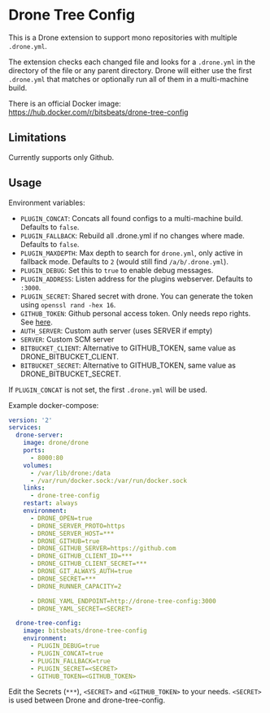 # Drone Tree Config

This is a Drone extension to support mono repositories with multiple `.drone.yml`.

The extension checks each changed file and looks for a `.drone.yml` in the directory of the file or any parent directory. Drone will either use the first `.drone.yml` that matches or optionally run all of them in a multi-machine build.

There is an official Docker image: https://hub.docker.com/r/bitsbeats/drone-tree-config

## Limitations

Currently supports only Github.

## Usage

Environment variables:

- `PLUGIN_CONCAT`: Concats all found configs to a multi-machine build. Defaults to `false`.
- `PLUGIN_FALLBACK`: Rebuild all .drone.yml if no changes where made. Defaults to `false`.
- `PLUGIN_MAXDEPTH`: Max depth to search for `drone.yml`, only active in fallback mode. Defaults to `2` (would still find `/a/b/.drone.yml`).
- `PLUGIN_DEBUG`: Set this to `true` to enable debug messages.
- `PLUGIN_ADDRESS`: Listen address for the plugins webserver. Defaults to `:3000`.
- `PLUGIN_SECRET`: Shared secret with drone. You can generate the token using `openssl rand -hex 16`.
- `GITHUB_TOKEN`: Github personal access token. Only needs repo rights. See [here][1].
- `AUTH_SERVER`: Custom auth server (uses SERVER if empty)
- `SERVER`: Custom SCM server
- `BITBUCKET_CLIENT`: Alternative to GITHUB_TOKEN, same value as DRONE_BITBUCKET_CLIENT.
- `BITBUCKET_SECRET`: Alternative to GITHUB_TOKEN, same value as DRONE_BITBUCKET_SECRET.

If `PLUGIN_CONCAT` is not set, the first `.drone.yml` will be used.

Example docker-compose:

```yaml
version: '2'
services:
  drone-server:
    image: drone/drone
    ports:
      - 8000:80
    volumes:
      - /var/lib/drone:/data
      - /var/run/docker.sock:/var/run/docker.sock
    links:
      - drone-tree-config
    restart: always
    environment:
      - DRONE_OPEN=true
      - DRONE_SERVER_PROTO=https
      - DRONE_SERVER_HOST=***
      - DRONE_GITHUB=true
      - DRONE_GITHUB_SERVER=https://github.com
      - DRONE_GITHUB_CLIENT_ID=***
      - DRONE_GITHUB_CLIENT_SECRET=***
      - DRONE_GIT_ALWAYS_AUTH=true
      - DRONE_SECRET=***
      - DRONE_RUNNER_CAPACITY=2

      - DRONE_YAML_ENDPOINT=http://drone-tree-config:3000
      - DRONE_YAML_SECRET=<SECRET>

  drone-tree-config:
    image: bitsbeats/drone-tree-config
    environment:
      - PLUGIN_DEBUG=true
      - PLUGIN_CONCAT=true
      - PLUGIN_FALLBACK=true
      - PLUGIN_SECRET=<SECRET>
      - GITHUB_TOKEN=<GITHUB_TOKEN>
```

Edit the Secrets (`***`), `<SECRET>` and `<GITHUB_TOKEN>` to your needs. `<SECRET>` is used between Drone and drone-tree-config.

[1]: https://help.github.com/en/articles/creating-a-personal-access-token-for-the-command-line
